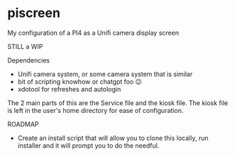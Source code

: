 # piscreen
My configuration of a PI4 as a Unifi camera display screen

STILL a WIP

Dependencies 
- Unifi camera system, or some camera system that is similar 
- bit of scripting knowhow or chatgpt foo 😉
- xdotool for refreshes and autologin


The 2 main parts of this are the Service file and the kiosk file. The kiosk file is left in the user's home directory for ease of configuration. 

ROADMAP

- Create an install script that will allow you to clone this locally, run installer and it will prompt you to do the needful. 
